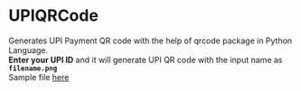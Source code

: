 # UPIQRCode
Generates UPI Payment QR code with the help of qrcode package in Python Language.<br>
**Enter your UPI ID** and it will generate UPI QR code with the input name as **`filename.png`** <br>
Sample file [here](sample.png)
